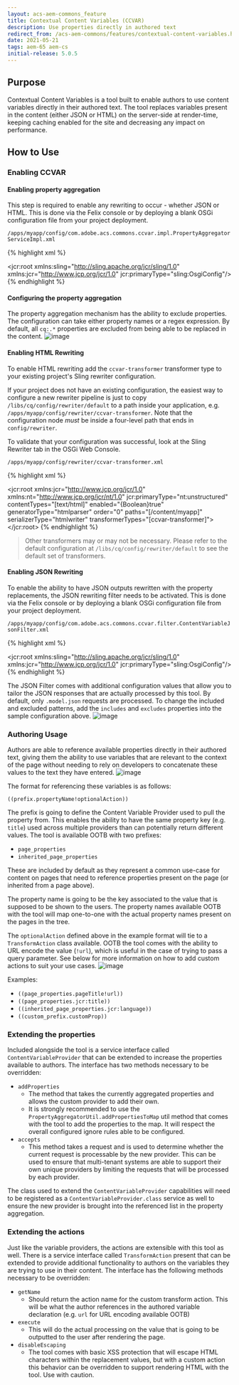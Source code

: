 ```yaml
---
layout: acs-aem-commons_feature
title: Contextual Content Variables (CCVAR)
description: Use properties directly in authored text
redirect_from: /acs-aem-commons/features/contextual-content-variables.html
date: 2021-05-21
tags: aem-65 aem-cs
initial-release: 5.0.5
---
```


## Purpose

Contextual Content Variables is a tool built to enable authors to use content variables directly in their authored text.
The tool replaces variables present in the content (either JSON or HTML) on the server-side at render-time, keeping caching enabled for the
site and decreasing any impact on performance.

## How to Use

### Enabling CCVAR

#### Enabling property aggregation
This step is required to enable any rewriting to occur - whether JSON or HTML.
This is done via the Felix console or by deploying a blank OSGi configuration file from your project deployment.

`/apps/myapp/config/com.adobe.acs.commons.ccvar.impl.PropertyAggregatorServiceImpl.xml`

{% highlight xml %}
<?xml version="1.0" encoding="UTF-8"?>
<jcr:root xmlns:sling="http://sling.apache.org/jcr/sling/1.0" xmlns:jcr="http://www.jcp.org/jcr/1.0"
  jcr:primaryType="sling:OsgiConfig"/>
{% endhighlight %}

#### Configuring the property aggregation
The property aggregation mechanism has the ability to exclude properties. The configuration can take either property names
or a regex expression. By default, all `cq:.*` properties are excluded from being able to be replaced in the content. 
![image](images/property-config.png)

#### Enabling HTML Rewriting
To enable HTML rewriting add the `ccvar-transformer` transformer type to your existing project's Sling rewriter configuration.

If your project does not have an existing configuration, the easiest way to configure a new rewriter pipeline is just to 
copy `/libs/cq/config/rewriter/default` to a path inside your application, e.g. `/apps/myapp/config/rewriter/ccvar-transformer`. 
Note that the configuration node *must* be inside a four-level path that ends in `config/rewriter`.

To validate that your configuration was successful, look at the Sling Rewriter tab in the OSGi Web Console.

    /apps/myapp/config/rewriter/ccvar-transformer.xml

{% highlight xml %}
<?xml version="1.0" encoding="UTF-8"?>
<?xml version="1.0" encoding="UTF-8"?>
<jcr:root xmlns:jcr="http://www.jcp.org/jcr/1.0" xmlns:nt="http://www.jcp.org/jcr/nt/1.0"
          jcr:primaryType="nt:unstructured"
          contentTypes="[text/html]"
          enabled="{Boolean}true"
          generatorType="htmlparser"
          order="0"
          paths="[/content/myapp]"
          serializerType="htmlwriter"
          transformerTypes="[ccvar-transformer]">
    <generator-htmlparser
        jcr:primaryType="nt:unstructured"
        includeTags="[A,/A,DIV,/DIV,SPAN,/SPAN,P,/P,SECTION,/SECTION,H1,/H1,H2,/H2,H3,/H3,H4,/H4,H5,/H5,LI,/LI,BUTTON,/BUTTON]"/>
</jcr:root>
{% endhighlight %}        

> Other transformers may or may not be necessary. Please refer to the default configuration at `/libs/cq/config/rewriter/default` 
> to see the default set of transformers.

#### Enabling JSON Rewriting
To enable the ability to have JSON outputs rewritten with the property replacements, the JSON rewriting filter needs to be activated.
This is done via the Felix console or by deploying a blank OSGi configuration file from your project deployment.

`/apps/myapp/config/com.adobe.acs.commons.ccvar.filter.ContentVariableJsonFilter.xml`

{% highlight xml %}
<?xml version="1.0" encoding="UTF-8"?>
<jcr:root xmlns:sling="http://sling.apache.org/jcr/sling/1.0" xmlns:jcr="http://www.jcp.org/jcr/1.0"
  jcr:primaryType="sling:OsgiConfig"/>
{% endhighlight %}

The JSON Filter comes with additional configuration values that allow you to tailor the JSON responses that are actually
processed by this tool. By default, only `.model.json` requests are processed. To change the included and excluded patterns,
add the `includes` and `excludes` properties into the sample configuration above.
![image](images/json-config.png)

### Authoring Usage
Authors are able to reference available properties directly in their authored text, giving them the ability to use variables
that are relevant to the context of the page without needing to rely on developers to concatenate these values to the text
they have entered.
![image](images/basic-dialog.png)


The format for referencing these variables is as follows: 

`((prefix.propertyName!optionalAction))`

The prefix is going to define the Content Variable Provider used to pull the property from. This enables the ability to 
have the same property key (e.g. `title`) used across multiple providers than can potentially return different values.
The tool is available OOTB with two prefixes:
- `page_properties`
- `inherited_page_properties`

These are included by default as they represent a common use-case for content on pages that need to reference properties
present on the page (or inherited from a page above).

The property name is going to be the key associated to the value that is supposed to be shown to the users. The property 
names available OOTB with the tool will map one-to-one with the actual property names present on the pages in the tree.  

The `optionalAction` defined above in the example format will tie to a `TransformAction` class available. OOTB the tool
comes with the ability to URL encode the value (`!url`), which is useful in the case of trying to pass a query parameter. 
See below for more information on how to add custom actions to suit your use cases.
![image](images/query-dialog.png)

Examples:
- `((page_properties.pageTitle!url))`
- `((page_properties.jcr:title))`
- `((inherited_page_properties.jcr:language))`
- `((custom_prefix.customProp))`

### Extending the properties
Included alongside the tool is a service interface called `ContentVariableProvider` that can be extended to increase the
properties available to authors. The interface has two methods necessary to be overridden:
- `addProperties`
  - The method that takes the currently aggregated properties and allows the custom provider to add their own.
  - It is strongly recommended to use the `PropertyAggregatorUtil.addPropertiesToMap` util method that comes with the 
  tool to add the properties to the map. It will respect the overall configured ignore rules able to be configured. 
- `accepts`
  - This method takes a request and is used to determine whether the current request is processable by the new provider.
  This can be used to ensure that multi-tenant systems are able to support their own unique providers by limiting the 
  requests that will be processed by each provider. 
  
The class used to extend the `ContentVariableProvider` capabilities will need to be registered as a 
`ContentVariableProvider.class` service as well to ensure the new provider is brought into the referenced list in the 
property aggregation. 

### Extending the actions
Just like the variable providers, the actions are extensible with this tool as well. There is a service interface called 
`TransformAction` present that can be extended to provide additional functionality to authors on the variables they are 
trying to use in their content. The interface has the following methods necessary to be overridden:
- `getName`
  - Should return the action name for the custom transform action. This will be what the author references in the authored
  variable declaration (e.g. `url` for URL encoding available OOTB)
- `execute`
  - This will do the actual processing on the value that is going to be outputted to the user after rendering the page. 
- `disableEscaping`
  - The tool comes with basic XSS protection that will escape HTML characters within the replacement values, but with a 
  custom action this behavior can be overridden to support rendering HTML with the tool. Use with caution. 
